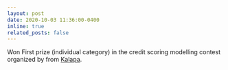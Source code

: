 ```yaml
---
layout: post
date: 2020-10-03 11:36:00-0400
inline: true
related_posts: false
---
```


Won First prize (individual category) in the credit scoring modelling contest organized by from <a href='https://kalapa.vn/'>Kalapa</a>.
